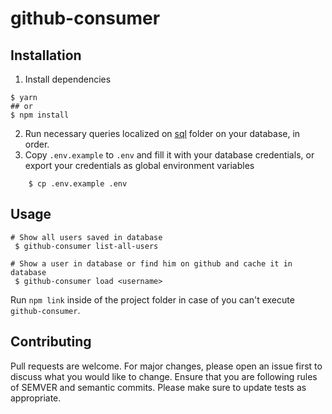 # github-consumer


## Installation

1. Install dependencies
```shell
$ yarn 
## or 
$ npm install
```
2. Run necessary queries localized on [sql](./sql) folder on your database, in order.
3. Copy `.env.example` to `.env` and fill it with your database credentials, or export your credentials as global environment variables
```shell
    $ cp .env.example .env
```

## Usage
```shell
# Show all users saved in database
 $ github-consumer list-all-users
 
# Show a user in database or find him on github and cache it in database 
 $ github-consumer load <username>
```
Run `npm link` inside of the project folder in case of you can't execute `github-consumer`.

## Contributing
Pull requests are welcome. For major changes, please open an issue first to discuss what you would like to change.
Ensure that you are following rules of SEMVER and semantic commits.
Please make sure to update tests as appropriate.
